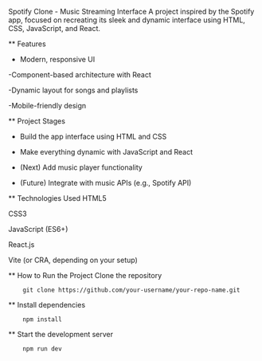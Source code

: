 Spotify Clone - Music Streaming Interface
A project inspired by the Spotify app, focused on recreating its sleek and dynamic interface using HTML, CSS, JavaScript, and React.

** Features
 - Modern, responsive UI

 -Component-based architecture with React

 -Dynamic layout for songs and playlists

 -Mobile-friendly design

 ** Project Stages
 - Build the app interface using HTML and CSS

 - Make everything dynamic with JavaScript and React

 * (Next) Add music player functionality

 * (Future) Integrate with music APIs (e.g., Spotify API)

** Technologies Used
HTML5

CSS3

JavaScript (ES6+)

React.js

Vite (or CRA, depending on your setup)

** How to Run the Project
Clone the repository

        git clone https://github.com/your-username/your-repo-name.git

** Install dependencies

        npm install
** Start the development server

        npm run dev



